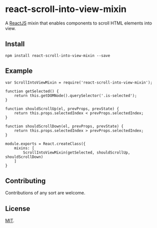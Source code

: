 react-scroll-into-view-mixin
====================================

A [ReactJS][react] mixin that enables components to scroll HTML elements into view.

## Install

```
npm install react-scroll-into-view-mixin --save
```

## Example

```
var ScrollIntoViewMixin = require('react-scroll-into-view-mixin');

function getSelected() {
    return this.getDOMNode().querySelector('.is-selected');
}

function shouldScrollUp(el, prevProps, prevState) {
    return this.props.selectedIndex < prevProps.selectedIndex;
}

function shouldScrollDown(el, prevProps, prevState) {
    return this.props.selectedIndex > prevProps.selectedIndex;
}

module.exports = React.createClass({
    mixins: [
        ScrollIntoViewMixin(getSelected, shouldScrollUp, shouldScrollDown)
    ]
}

```

## Contributing

Contributions of any sort are welcome.

## License

[MIT][license].

[license]: /LICENSE
[react]: https://facebook.github.io/react/